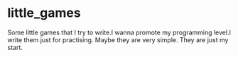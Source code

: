 # little_games
Some little games that I try to write.I wanna promote my programming level.I write them just for practising. Maybe they are very simple. They are just my start.
